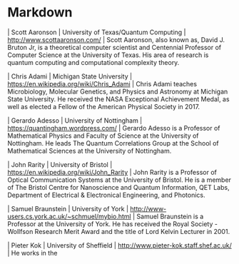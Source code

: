 # Markdown

| Scott Aaronson | University of Texas/Quantum Computing | <http://www.scottaaronson.com/> | Scott Aaronson, also known as, David J. Bruton Jr, is a theoretical computer scientist and Centennial Professor of Computer Science at the University of Texas. His area of research is quantum computing and computational complexity theory.

| Chris Adami | Michigan State University | <https://en.wikipedia.org/wiki/Chris_Adami> | Chris Adami teaches Microbiology, Molecular Genetics, and Physics and Astronomy at Michigan State University. He received the NASA Exceptional Achievement Medal, as well as elected a Fellow of the American Physical Society in 2017.

| Gerardo Adesso | University of Nottingham | <https://quantingham.wordpress.com/> | Gerardo Adesso is a Professor of Mathematical Physics and Faculty of Science at the University of Nottingham. He leads The Quantum Correlations Group at the School of Mathematical Sciences at the University of Nottingham.

| John Rarity | University of Bristol | <https://en.wikipedia.org/wiki/John_Rarity> | John Rarity is a Professor of Optical Communication Systems at the University of Bristol. He is a member of The Bristol Centre for Nanoscience and Quantum Information, QET Labs, Department of Electrical & Electronical Engineering, and Photonics.

| Samuel Braunstein | University of York | <http://www-users.cs.york.ac.uk/~schmuel/mybio.html> | Samuel Braunstein is a Professor at the University of York. He has received the Royal Society - Wollfson Research Merit Award and the title of Lord Kelvin Lecturer in 2001.

| Pieter Kok | University of Sheffield | <http://www.pieter-kok.staff.shef.ac.uk/> | He works in the 
